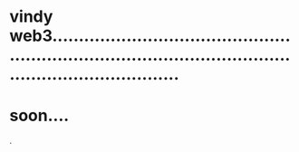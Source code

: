 # vindy web3..................................................................................................................................
# soon....
.
